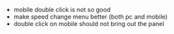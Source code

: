- mobile double click is not so good
- make speed change menu better (both pc and mobile)
- double click on mobile should not bring out the panel